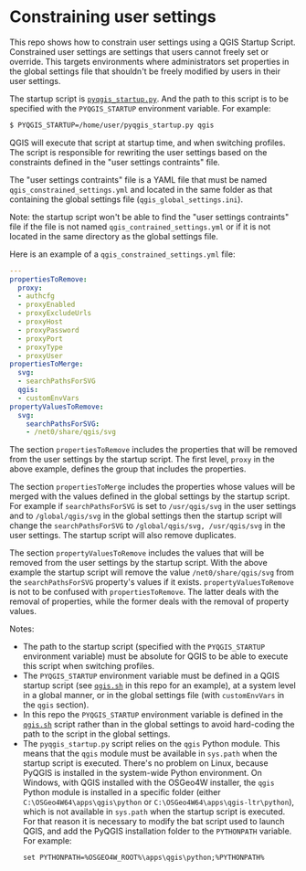 # Constraining user settings

This repo shows how to constrain user settings using a QGIS Startup Script. Constrained user
settings are settings that users cannot freely set or override. This targets environments where
administrators set properties in the global settings file that shouldn't be freely modified by
users in their user settings.

The startup script is [`pyqgis_startup.py`](pyqgis_startup.py). And the path to this script is to be
specified with the `PYQGIS_STARTUP` environment variable. For example:

```sh
$ PYQGIS_STARTUP=/home/user/pyqgis_startup.py qgis
```

QGIS will execute that script at startup time, and when switching profiles. The script is
responsible for rewriting the user settings based on the constraints defined in the "user settings
contraints" file.

The "user settings contraints" file is a YAML file that must be named
`qgis_constrained_settings.yml` and located in the same folder as that containing the global
settings file (`qgis_global_settings.ini`).

Note: the startup script won't be able to find the "user settings contraints" file if the file is
not named `qgis_contrained_settings.yml` or if it is not located in the same directory as the global
settings file.

Here is an example of a `qgis_constrained_settings.yml` file:

```yaml
---
propertiesToRemove:
  proxy:
  - authcfg
  - proxyEnabled
  - proxyExcludeUrls
  - proxyHost
  - proxyPassword
  - proxyPort
  - proxyType
  - proxyUser
propertiesToMerge:
  svg:
  - searchPathsForSVG
  qgis:
  - customEnvVars
propertyValuesToRemove:
  svg:
    searchPathsForSVG:
    - /net0/share/qgis/svg
```

The section `propertiesToRemove` includes the properties that will be removed from the user settings
by the startup script. The first level, `proxy` in the above example, defines the group that
includes the properties.

The section `propertiesToMerge` includes the properties whose values will be merged with the values
defined in the global settings by the startup script. For example if `searchPathsForSVG` is set to
`/usr/qgis/svg` in the user settings and to `/global/qgis/svg` in the global settings then the
startup script will change the `searchPathsForSVG` to `/global/qgis/svg, /usr/qgis/svg` in the user
settings. The startup script will also remove duplicates.

The section `propertyValuesToRemove` includes the values that will be removed from the user settings
by the startup script. With the above example the startup script will remove the value
`/net0/share/qgis/svg` from the `searchPathsForSVG` property's values if it exists.
`propertyValuesToRemove` is not to be confused with `propertiesToRemove`. The latter deals with the
removal of properties, while the former deals with the removal of property values.

Notes:

* The path to the startup script (specified with the `PYQGIS_STARTUP` environment variable) must be
  absolute for QGIS to be able to execute this script when switching profiles.
* The `PYQGIS_STARTUP` environment variable must be defined in a QGIS startup script (see
  [`qgis.sh`](qgis.sh) in this repo for an example), at a system level in a global manner, or in the
  global settings file (with `customEnvVars` in the `qgis` section).
* In this repo the `PYQGIS_STARTUP` environment variable is defined in the [`qgis.sh`](qgis.sh)
  script rather than in the global settings to avoid hard-coding the path to the script in the
  global settings.
* The `pyqgis_startup.py` script relies on the `qgis` Python module. This means that the `qgis`
  module must be available in `sys.path` when the startup script is executed. There's no problem
  on Linux, because PyQGIS is installed in the system-wide Python environment. On Windows, with
  QGIS installed with the OSGeo4W installer, the `qgis` Python module is installed in a specific
  folder (either `C:\OSGeo4W64\apps\qgis\python`  or `C:\OSGeo4W64\apps\qgis-ltr\python`),
  which is not available in `sys.path` when the startup script is executed. For that reason
  it is necessary to modify the bat script used to launch QGIS, and add the PyQGIS installation
  folder to the `PYTHONPATH` variable. For example:
  ```
  set PYTHONPATH=%OSGEO4W_ROOT%\apps\qgis\python;%PYTHONPATH%
  ```
